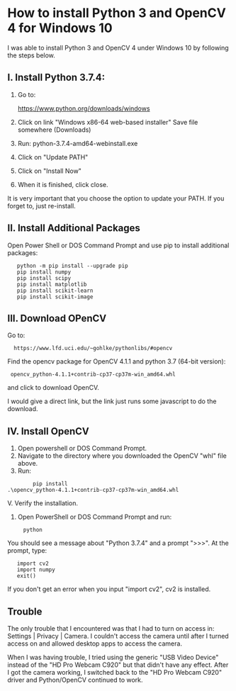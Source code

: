 # How to install Python 3 and OpenCV 4 for Windows 10

I was able to install Python 3 and OpenCV 4 under Windows 10
by following the steps below.

I. Install Python 3.7.4:
------------------------

1. Go to:

   https://www.python.org/downloads/windows

2. Click on link "Windows x86-64 web-based installer"
   Save file somewhere (Downloads)

3. Run: python-3.7.4-amd64-webinstall.exe

4. Click on "Update PATH"

5. Click on "Install Now"

6. When it is finished, click close.

It is very important that you choose the option to update your PATH. If you forget to,
just re-install.

II. Install Additional Packages
-------------------------------

Open Power Shell or DOS Command Prompt and use
pip to install additional packages:

``` shell
   python -m pip install --upgrade pip
   pip install numpy
   pip install scipy
   pip install matplotlib
   pip install scikit-learn
   pip install scikit-image
```


III. Download OPenCV
--------------------

Go to:

      https://www.lfd.uci.edu/~gohlke/pythonlibs/#opencv

Find the opencv package for OpenCV 4.1.1 and python 3.7 (64-bit version):

     opencv_python‑4.1.1+contrib‑cp37‑cp37m‑win_amd64.whl

and click to download OpenCV.

I would give a direct link, but the link just runs some javascript to do the download.


IV. Install OpenCV
------------------

1. Open powershell or DOS Command Prompt.
2. Navigate to the directory where you downloaded
   the OpenCV "whl" file above.
3. Run:

``` shell
        pip install .\opencv_python‑4.1.1+contrib‑cp37‑cp37m‑win_amd64.whl
```

V. Verify the installation.

1. Open PowerShell or DOS Command Prompt and run:

``` shell
     python
```

You should see a message about "Python 3.7.4" and a prompt ">>>".
At the prompt, type:

``` shell
   import cv2
   import numpy
   exit()
```

If you don't get an error when you input "import cv2", cv2 is installed.


Trouble
-------

The only trouble that I encountered was that I had to turn on access
in: Settings | Privacy | Camera. I couldn't access the camera until
after I turned access on and allowed desktop apps to access the camera.

When I was having trouble, I tried using the generic "USB Video Device" instead of the "HD Pro Webcam C920"
but that didn't have any effect. After I got the camera working, I switched back to the "HD Pro Webcam C920"
driver and Python/OpenCV continued to work.
